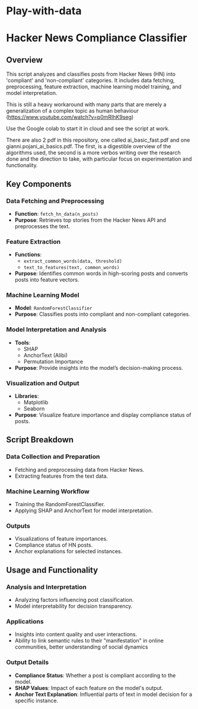 # Play-with-data

# Hacker News Compliance Classifier

## Overview
This script analyzes and classifies posts from Hacker News (HN) into 'compliant' and 'non-compliant' categories. It includes data fetching, preprocessing, feature extraction, machine learning model training, and model interpretation.

This is still a heavy workaround with many parts that are merely a generalization of a complex topic as human behaviour (https://www.youtube.com/watch?v=p0mRIhK9seg)

Use the Google colab to start it in cloud and see the script at work.

There are also 2 pdf in this repository, one called ai_basic_fast.pdf and one gianni.pojani_ai_basics.pdf. The first, is a digestible overview of the algorithms used, the second is a more verbos writing over the research done and the direction to take, with particular focus on experimentation and functionality.
## Key Components

### Data Fetching and Preprocessing
- **Function**: `fetch_hn_data(n_posts)`
- **Purpose**: Retrieves top stories from the Hacker News API and preprocesses the text.

### Feature Extraction
- **Functions**: 
  - `extract_common_words(data, threshold)`
  - `text_to_features(text, common_words)`
- **Purpose**: Identifies common words in high-scoring posts and converts posts into feature vectors.

### Machine Learning Model
- **Model**: `RandomForestClassifier`
- **Purpose**: Classifies posts into compliant and non-compliant categories.

### Model Interpretation and Analysis
- **Tools**: 
  - SHAP
  - AnchorText (Alibi)
  - Permutation Importance
- **Purpose**: Provide insights into the model’s decision-making process.

### Visualization and Output
- **Libraries**: 
  - Matplotlib
  - Seaborn
- **Purpose**: Visualize feature importance and display compliance status of posts.

## Script Breakdown

### Data Collection and Preparation
- Fetching and preprocessing data from Hacker News.
- Extracting features from the text data.

### Machine Learning Workflow
- Training the RandomForestClassifier.
- Applying SHAP and AnchorText for model interpretation.

### Outputs
- Visualizations of feature importances.
- Compliance status of HN posts.
- Anchor explanations for selected instances.

## Usage and Functionality

### Analysis and Interpretation
- Analyzing factors influencing post classification.
- Model interpretability for decision transparency.

### Applications
- Insights into content quality and user interactions.
- Ability to link semantic rules to their "manifestation" in online communities, better understanding of social dynamics

### Output Details
- **Compliance Status**: Whether a post is compliant according to the model.
- **SHAP Values**: Impact of each feature on the model's output.
- **Anchor Text Explanation**: Influential parts of text in model decision for a specific instance.



